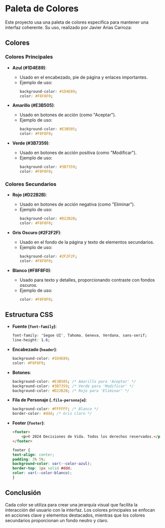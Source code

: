 # Paleta de Colores

Este proyecto usa una paleta de colores específica para mantener una interfaz coherente. 
Su uso, realizado por Javier Arias Carroza:

## Colores

### Colores Principales

- **Azul (#1D4E89)**:  
  - Usado en el encabezado, pie de página y enlaces importantes.
  - Ejemplo de uso:
    ```css
    background-color: #1D4E89;
    color: #F8F8F0;
    ```

- **Amarillo (#E3B505)**:  
  - Usado en botones de acción (como "Aceptar").
  - Ejemplo de uso:
    ```css
    background-color: #E3B505;
    color: #F8F8F0;
    ```

- **Verde (#3B7359)**:  
  - Usado en botones de acción positiva (como "Modificar").
  - Ejemplo de uso:
    ```css
    background-color: #3B7359;
    color: #F8F8F0;
    ```

### Colores Secundarios

- **Rojo (#D22B2B)**:  
  - Usado en botones de acción negativa (como "Eliminar").
  - Ejemplo de uso:
    ```css
    background-color: #D22B2B;
    color: #F8F8F0;
    ```

- **Gris Oscuro (#2F2F2F)**:  
  - Usado en el fondo de la página y texto de elementos secundarios.
  - Ejemplo de uso:
    ```css
    background-color: #2F2F2F;
    color: #F8F8F0;
    ```

- **Blanco (#F8F8F0)**:  
  - Usado para texto y detalles, proporcionando contraste con fondos oscuros.
  - Ejemplo de uso:
    ```css
    color: #F8F8F0;
    ```

## Estructura CSS

- **Fuente (`font-family`)**:
    ```css
    font-family: 'Segoe UI', Tahoma, Geneva, Verdana, sans-serif;
    line-height: 1.6;
    ```

- **Encabezado (`header`)**:
    ```css
    background-color: #1D4E89;
    color: #F8F8F0;
    ```

- **Botones**:
    ```css
    background-color: #E3B505; /* Amarillo para 'Aceptar' */
    background-color: #3B7359; /* Verde para 'Modificar' */
    background-color: #D22B2B; /* Rojo para 'Eliminar' */
    ```

- **Fila de Personaje (`.fila-personaje`)**:
    ```css
    background-color: #FFFFFF; /* Blanco */
    border-color: #ddd; /* Gris claro */
    ```

- **Footer (`footer`)**:
    ```html
    <footer>
        <p>© 2024 Decisiones de Vida. Todos los derechos reservados.</p>
    </footer>
    ```
    ```css
    footer {
    text-align: center;
    padding: 3% 5%;
    background-color: var(--color-azul);
    border-top: 1px solid #ddd;
    color: var(--color-blanco);
    }
    ```

## Conclusión

Cada color se utiliza para crear una jerarquía visual que facilita la interacción del usuario con la interfaz. Los colores principales se enfocan en acciones clave y elementos destacados, mientras que los colores secundarios proporcionan un fondo neutro y claro.

